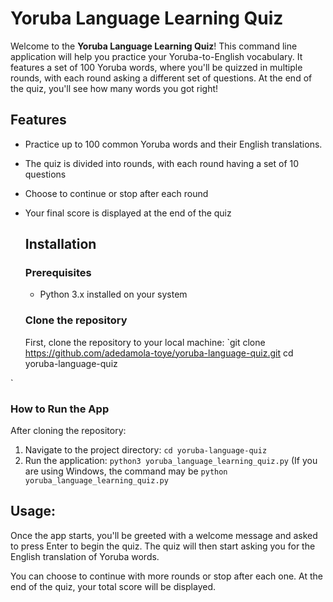 # Yoruba Language Learning Quiz
Welcome to the **Yoruba Language Learning Quiz**! This command line application will help you practice your Yoruba-to-English vocabulary. It features a set of 100 Yoruba words, where you'll be quizzed in multiple rounds, with each round asking a different set of questions. At the end of the quiz, you'll see how many words you got right!

## Features
- Practice up to 100 common Yoruba words and their English translations.
- The quiz is divided into rounds, with each round having a set of 10 questions
- Choose to continue or stop after each round
- Your final score is displayed at the end of the quiz

  ## Installation
  ### Prerequisites
  - Python 3.x installed on your system

  ### Clone the repository
  First, clone the repository to your local machine:
  `git clone https://github.com/adedamola-toye/yoruba-language-quiz.git
   cd yoruba-language-quiz

`
  ### How to Run the App
  After cloning the repository:
  1. Navigate to the project directory:
     `cd yoruba-language-quiz`
  2. Run the application:
     `python3 yoruba_language_learning_quiz.py`
     (If you are using Windows, the command may be `python yoruba_language_learning_quiz.py`

  ## Usage:
  Once the app starts, you'll be greeted with a welcome message and asked to press Enter to begin the quiz. The quiz will then start asking you for the English translation of Yoruba words.

You can choose to continue with more rounds or stop after each one. At the end of the quiz, your total score will be displayed.

  
